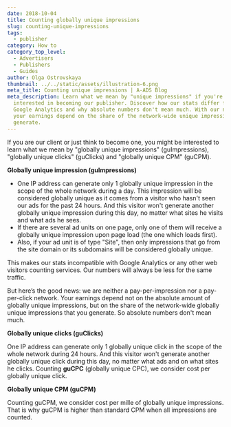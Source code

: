 ```yaml
---
date: 2018-10-04
title: Counting globally unique impressions
slug: counting-unique-impressions
tags:
  - publisher
category: How to
category_top_level:
  - Advertisers
  - Publishers
  - Guides
author: Olga Ostrovskaya
thumbnail: ../../static/assets/illustration-6.png
meta_title: Counting unique impressions | A-ADS Blog
meta_description: Learn what we mean by "unique impressions" if you're
  interested in becoming our publisher. Discover how our stats differ from
  Google Analytics and why absolute numbers don't mean much. With our network,
  your earnings depend on the share of the network-wide unique impressions you
  generate.
---
```

If you are our client or just think to become one, you might be interested to learn what we mean by "globally unique impressions" (guImpressions), "globally unique clicks" (guClicks) and "globally unique CPM" (guCPM).

**G﻿lobally unique impression (guImpressions)**

* One IP address can generate only 1 globally unique impression in the scope of the whole network during a day. This impression will be considered globally unique as it comes from a visitor who hasn't seen our ads for the past 24 hours. And this visitor won't generate another globally unique impression during this day, no matter what sites he visits and what ads he sees.
* If there are several ad units on one page, only one of them will receive a globally unique impression upon page load (the one which loads first).
* Also, if your ad unit is of type "Site", then only impressions that go from the site domain or its subdomains will be considered globally unique.

This makes our stats incompatible with Google Analytics or any other web visitors counting services. Our numbers will always be less for the same traffic.

But here’s the good news: we are neither a pay-per-impression nor a pay-per-click network. Your earnings depend not on the absolute amount of globally unique impressions, but on the share of the network-wide globally unique impressions that you generate. So absolute numbers don't mean much.

**G﻿lobally unique clicks (guClicks)**

One IP address can generate only 1 globally unique click in the scope of the whole network during 24 hours. And this visitor won't generate another globally unique click during this day, no matter what ads and on what sites he clicks. C﻿ounting **guCPC** (globally unique CPC), we consider cost per globally unique click.

**G﻿lobally unique CPM (guCPM)**

C﻿ounting guCPM, we consider cost per mille of globally unique impressions. That is why guCPM is higher than standard CPM when all impressions are counted.